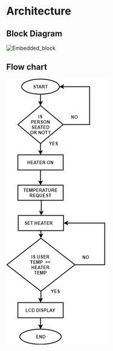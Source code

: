 # Architecture
## Block Diagram

![Embedded_block](https://user-images.githubusercontent.com/63805043/133606244-d72509bf-d805-4401-8789-3d7d75e11d4a.png)
## Flow chart
![](https://github.com/sultanbepari/STEPin_Seat_Temperature_Monitoring_System/blob/main/2_Architectures/Flow_chart.png)
